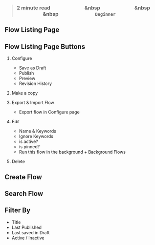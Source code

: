 > ### **2 minute read &nbsp; &nbsp; &nbsp; &nbsp; &nbsp; &nbsp; &nbsp; &nbsp; &nbsp; &nbsp; &nbsp; &nbsp; &nbsp; &nbsp; &nbsp &nbsp; &nbsp; &nbsp; &nbsp; &nbsp; &nbsp; &nbsp; &nbsp; &nbsp; &nbsp; &nbsp; &nbsp; &nbsp; &nbsp; &nbsp &nbsp; &nbsp; &nbsp; &nbsp; &nbsp; &nbsp; &nbsp; &nbsp; &nbsp; &nbsp; &nbsp; &nbsp; &nbsp; &nbsp; &nbsp &nbsp; &nbsp; &nbsp; &nbsp; &nbsp; &nbsp; &nbsp; &nbsp; &nbsp; &nbsp; &nbsp; &nbsp; &nbsp; &nbsp; &nbsp; `Beginner`**

## Flow Listing Page

## Flow Listing Page Buttons

1. Configure
    - Save as Draft
    - Publish
    - Preview
    - Revision History

2. Make a copy
3. Export & Import Flow
    - Export flow in Configure page

4. Edit
    - Name & Keywords
    - Ignore Keywords
    - is active?
    - is pinned?
    - Run this flow in the background + Background Flows
    
5. Delete

## Create Flow

## Search Flow

## Filter By
 - Title
 - Last Published
 - Last saved in Draft
 - Active / Inactive 